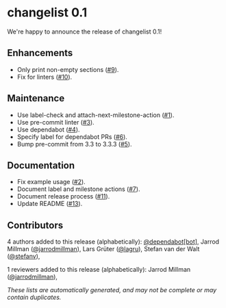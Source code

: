 # changelist 0.1

We're happy to announce the release of changelist 0.1!

## Enhancements

- Only print non-empty sections
  ([#9](https://github.com/scientific-python/changelist/pull/9)).
- Fix for linters
  ([#10](https://github.com/scientific-python/changelist/pull/10)).

## Maintenance

- Use label-check and attach-next-milestone-action
  ([#1](https://github.com/scientific-python/changelist/pull/1)).
- Use pre-commit linter
  ([#3](https://github.com/scientific-python/changelist/pull/3)).
- Use dependabot
  ([#4](https://github.com/scientific-python/changelist/pull/4)).
- Specify label for dependabot PRs
  ([#6](https://github.com/scientific-python/changelist/pull/6)).
- Bump pre-commit from 3.3 to 3.3.3
  ([#5](https://github.com/scientific-python/changelist/pull/5)).

## Documentation

- Fix example usage
  ([#2](https://github.com/scientific-python/changelist/pull/2)).
- Document label and milestone actions
  ([#7](https://github.com/scientific-python/changelist/pull/7)).
- Document release process
  ([#11](https://github.com/scientific-python/changelist/pull/11)).
- Update README
  ([#13](https://github.com/scientific-python/changelist/pull/13)).

## Contributors

4 authors added to this release (alphabetically):
[@dependabot[bot]](https://github.com/apps/dependabot),
Jarrod Millman ([@jarrodmillman](https://github.com/jarrodmillman)),
Lars Grüter ([@lagru](https://github.com/lagru)),
Stefan van der Walt ([@stefanv](https://github.com/stefanv)),

1 reviewers added to this release (alphabetically):
Jarrod Millman ([@jarrodmillman](https://github.com/jarrodmillman)),

_These lists are automatically generated, and may not be complete or may contain duplicates._
